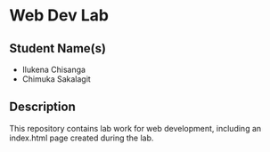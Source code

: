 # Web Dev Lab  
## Student Name(s)  
- Ilukena Chisanga  
- Chimuka Sakalagit

## Description  
This repository contains lab work for web development, including an index.html page created during the lab.
